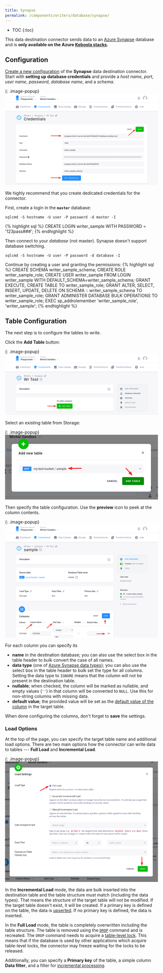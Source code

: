 ```yaml
---
title: Synapse
permalink: /components/writers/database/synapse/
---
```


* TOC
{:toc}

This data destination connector sends data to an [Azure Synapse](https://azure.microsoft.com/en-us/services/synapse-analytics/) 
database and is **only available on the Azure [Keboola stacks](/overview/#stacks).**

## Configuration
[Create a new configuration](/components/#creating-component-configuration) of the **Synapse** data destination connector. Start
with **setting up database credentials** and provide a *host name*, *port*, *user name*, *password*, *database
name*, and a *schema*.

{: .image-popup}
![Screenshot - Save Credentials](/components/writers/database/synapse/synapse-1.png)

We highly recommend that you create dedicated credentials for the connector.

First, create a login in the **`master`** database:

```
sqlcmd -S hostname -U user -P password -d master -I
```

{% highlight sql %}
CREATE LOGIN writer_sample WITH PASSWORD = '123pass###';
{% endhighlight %}

Then connect to your *database* (not master). Synapse doesn't support database switching. 

```
sqlcmd -S hostname -U user -P password -d database -I
```

Continue by creating a user and granting the permissions:
{% highlight sql %}
CREATE SCHEMA writer_sample_schema;
CREATE ROLE writer_sample_role;
CREATE USER writer_sample FROM LOGIN writer_sample WITH DEFAULT_SCHEMA=writer_sample_schema;
GRANT EXECUTE, CREATE TABLE TO writer_sample_role;
GRANT ALTER, SELECT, INSERT, UPDATE, DELETE ON SCHEMA :: writer_sample_schema TO writer_sample_role;
GRANT ADMINISTER DATABASE BULK OPERATIONS TO writer_sample_role;
EXEC sp_addrolemember 'writer_sample_role', 'writer_sample';
{% endhighlight %}


## Table Configuration
The next step is to configure the tables to write. 

Click the **Add Table** button:

{: .image-popup}
![Screenshot - Add Table Button](/components/writers/database/synapse/synapse-2.png)

Select an existing table from Storage:

{: .image-popup}
![Screenshot - Select Table](/components/writers/database/synapse/synapse-3.png)

Then specify the table configuration. Use the **preview** icon to peek at the column contents.

{: .image-popup}
![Screenshot - Table Columns](/components/writers/database/synapse/synapse-4.png)

For each column you can specify its

- **name** in the destination database; you can also use the select box in the table header to bulk convert the case of all names.
- **data type** (one of [Azure Synapse data types](https://docs.microsoft.com/en-us/azure/synapse-analytics/sql-data-warehouse/sql-data-warehouse-tables-data-types)); you can also use the select box in the table header to bulk set the type for all columns. Setting the data type to `IGNORE` means that the column will not be present in the destination table.
- **nullable**; when checked, the column will be marked as nullable, and empty values (`''`) in that column will be converted to `NULL`. Use this for non-string columns with missing data.
- **default value**; the provided value will be set as the [default value of the column](https://docs.microsoft.com/en-us/sql/t-sql/statements/create-table-transact-sql?view=sql-server-2017#default-definitions) in the target table.

When done configuring the columns, don't forget to **save** the settings.

### Load Options
At the top of the page, you can specify the target table name and additional load options. There are two main 
options how the connector can write data to tables --- **Full Load** and **Incremental Load**.

{: .image-popup}
![Screenshot - Table Options](/components/writers/database/synapse/synapse-5.png)

In the **Incremental Load** mode, the data are bulk inserted into the destination table and the table structure
must match (including the data types). That means the structure of the target table will not be modified. If 
the target table doesn't exist, it will be created. If a primary key is defined on the table, the data is
[upserted](https://en.wikipedia.org/wiki/Merge_(SQL)). If no primary key is defined, the data is inserted.

In the **Full Load** mode, the table is completely overwritten including the table structure. The table is removed
using the [`DROP`](https://docs.microsoft.com/en-us/sql/t-sql/statements/drop-table-transact-sql) command 
and is recreated. The `DROP` command needs to acquire 
a [table-level lock](https://docs.microsoft.com/en-us/sql/relational-databases/sql-server-transaction-locking-and-row-versioning-guide).
This means that if the database is used by other applications which acquire table-level locks, the connector may
freeze waiting for the locks to be released.

Additionally, you can specify a **Primary key** of the table, a simple column **Data filter**, and a filter for
[incremental processing](/storage/tables/#incremental-processing).
